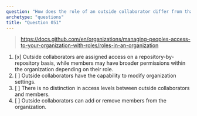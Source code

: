```yaml
---
question: "How does the role of an outside collaborator differ from that of a member within a GitHub organization?"
archetype: "questions"
title: "Question 051"
---
```


> https://docs.github.com/en/organizations/managing-peoples-access-to-your-organization-with-roles/roles-in-an-organization
1. [x] Outside collaborators are assigned access on a repository-by-repository basis, while members may have broader permissions within the organization depending on their role.
1. [ ] Outside collaborators have the capability to modify organization settings.
1. [ ] There is no distinction in access levels between outside collaborators and members.
1. [ ] Outside collaborators can add or remove members from the organization.
